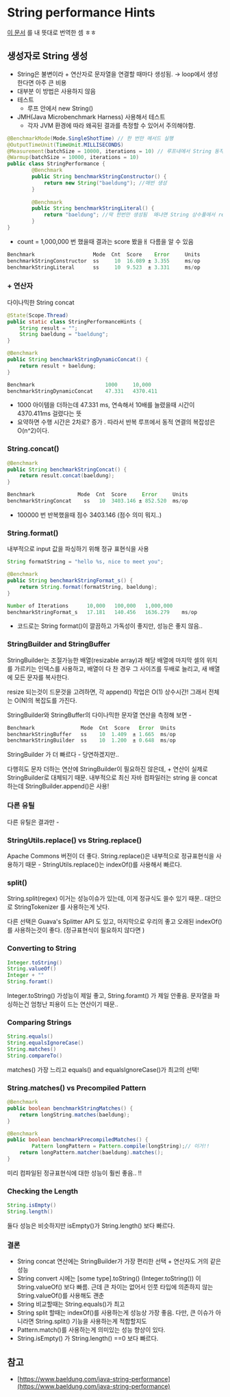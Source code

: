 # String performance Hints
[이 문서](https://www.baeldung.com/java-string-performance) 를 내 뜻대로 번역한 셈 ㅎㅎ

## 생성자로 String 생성

- String은 불변이라 + 연산자로 문자열을 연결할 때마다 생성됨. → loop에서 생성한다면 아주 큰 비용
- 대부분 이 방법은 사용하지 않음
- 테스트
    - 루프 안에서 new String()
- JMH(Java Microbenchmark Harness) 사용해서 테스트
    - 각자 JVM 환경에 따라 왜곡된 결과를 측정할 수 있어서 주의해야함.

```java
@BenchmarkMode(Mode.SingleShotTime) // 한 번만 메서드 실행
@OutputTimeUnit(TimeUnit.MILLISECONDS)
@Measurement(batchSize = 10000, iterations = 10) // 루프내에서 String 동작을 측정할 예정
@Warmup(batchSize = 10000, iterations = 10)
public class StringPerformance {
		@Benchmark
		public String benchmarkStringConstructor() {
		    return new String("baeldung"); //매번 생성
		}
		
		@Benchmark
		public String benchmarkStringLiteral() {
		    return "baeldung"; //딱 한번만 생성됨  왜냐면 String 상수풀에서 return 되기 때문
		}
}
```

- count = 1,000,000 번 했을때 결과는 score  봤을ㅐ 다름을 알 수 있음

```java
Benchmark                   Mode  Cnt  Score    Error     Units
benchmarkStringConstructor  ss     10  16.089 ± 3.355     ms/op
benchmarkStringLiteral      ss     10  9.523  ± 3.331     ms/op
```

### + 연산자

다이나믹한 String concat

```java
@State(Scope.Thread)
public static class StringPerformanceHints {
    String result = "";
    String baeldung = "baeldung";
}

@Benchmark
public String benchmarkStringDynamicConcat() {
    return result + baeldung;
}
```

```java
Benchmark                       1000     10,000
benchmarkStringDynamicConcat    47.331   4370.411
```

- 1000 아이템을 더하는데 47.331 ms, 연속해서 10배를 늘렸을때 시간이 4370.411ms 걸렸다는 뜻
- 요약하면 수행 시간은 2차로? 증가 . 따라서 반복 루프에서 동적 연결의 복잡성은 O(n^2)이다.

### String.concat()

```java
@Benchmark
public String benchmarkStringConcat() {
    return result.concat(baeldung);
}
```

```java
Benchmark              Mode  Cnt  Score     Error     Units
benchmarkStringConcat    ss   10  3403.146 ± 852.520  ms/op
```

- 100000 번 반복했을때 점수 3403.146 (점수 의미 뭐지..)

### String.format()

내부적으로 input 값을 파싱하기 위해 정규 표현식을 사용

```java
String formatString = "hello %s, nice to meet you";

@Benchmark
public String benchmarkStringFormat_s() {
    return String.format(formatString, baeldung);
}
```

```java
Number of Iterations      10,000   100,000   1,000,000
benchmarkStringFormat_s   17.181   140.456   1636.279    ms/op
```

- 코드로는 String format()이 깔끔하고 가독성이 좋지만, 성능은 좋지 않음..

### StringBuilder and StringBuffer

StringBuilder는 조절가능한 배열(resizable array)과 해당 배열에 마지막 셀의 위치를 가르키는 인덱스를 사용하고, 배열이 다 찬 경우 그 사이즈를 두배로 늘리고, 새 배열에 모든 문자를 복사한다.

resize 되는것이 드문것을 고려하면, 각 append() 작업은 O(1) 상수시간! 그래서 전체는 O(N)의 복잡도를 가진다.

StringBuilder와 StringBuffer의 다이나믹한 문자열 연산을 측정해 보면 -

```java
Benchmark               Mode  Cnt  Score   Error  Units
benchmarkStringBuffer   ss    10  1.409  ± 1.665  ms/op
benchmarkStringBuilder  ss    10  1.200  ± 0.648  ms/op
```

StringBuilder 가 더 빠르다 - 당연하겠지만..

다행히도 문자 더하는 연산에 StringBuilder이 필요하진 않은데,  + 연산이 실제로 StringBuilder로 대체되기 때문. 내부적으로 최신 자바 컴파일러는 string 을 concat 하는데 StringBuilder.append()은 사용!

### 다른 유틸

다른 유틸은 결과만 -

### StringUtils.replace() vs String.replace()

Apache Commons 버전이 더 좋다.  String.replace()은 내부적으로 정규표현식을 사용하기 때문 - StringUtils.replace()는 indexOf()를 사용해서 빠르다.

### split()

String.split(regex) 이거는 성능이슈가 있는데, 이게 정규식도 쓸수 있기 때문.. 대안으로 StringTokenizer 를 사용하는게 낫다.

다른 선택은 Guava's Splitter API 도 있고, 마지막으로 우리의 좋고 오래된 indexOf()를 사용하는것이 좋다. (정규표현식이 필요하지 않다면 )

### Converting to String

```java
Integer.toString()
String.valueOf()
Integer + "" 
String.foramt() 
```

Integer.toString() 가성능이 제일 좋고, String.foramt() 가 제일 안좋음. 문자열을 파싱하는건 엄청난 피용이 드는 연산이기 때문..

### Comparing Strings

```java
String.equals()
String.equalsIgnoreCase()
String.matches()
String.compareTo()
```

matches() 가장 느리고 equals() and equalsIgnoreCase()가 최고의 선택!

### String.matches() vs Precompiled Pattern

```java
@Benchmark
public boolean benchmarkStringMatches() {
    return longString.matches(baeldung);
}

@Benchmark
public boolean benchmarkPrecompiledMatches() {
		Pattern longPattern = Pattern.compile(longString);// 이거!! 
    return longPattern.matcher(baeldung).matches();
}
```

미리 컴파일된 정규표현식에 대한 성능이 훨씬 좋음.. !!

### Checking the Length

```java
String.isEmpty()
String.length()
```

둘다 성능은 비슷하지만 isEmpty()가  String.length() 보다 빠르다.

### 결론

- String concat 연산에는 StringBuilder가 가장 편리한 선택  + 연산자도 거의 같은 성능
- String convert 시에는 [some type].toString() (Integer.toString()) 이 String.valueOf() 보다 빠름. 근데 큰 차이는 없어서 인풋 타입에 의존하지 않는 String.valueOf()를 사용해도 괜춘
- String 비교할때는 String.equals()가 최고
- String split 할때는 indexOf()를 사용하는게 성능상 가장 좋음. 다만, 큰 이슈가 아니라면 String.split() 기능을 사용하는게 적합할지도
- Pattern.match()를 사용하는게 의미있는 성능 향상이 있다.
- String.isEmpty() 가 String.length() ==0 보다 빠르다.

## 참고

- [https://www.baeldung.com/java-string-performance](https://www.baeldung.com/java-string-performance)